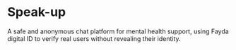 # Speak-up
A safe and anonymous chat platform for mental health support, using Fayda digital ID to verify real users without revealing their identity.
